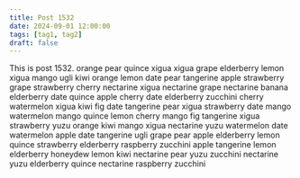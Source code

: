 ```yaml
---
title: Post 1532
date: 2024-09-01 12:00:00
tags: [tag1, tag2]
draft: false
---
```

This is post 1532.
orange
pear
quince
xigua
xigua
grape
elderberry
lemon
xigua
mango
ugli
kiwi
orange
lemon
date
pear
tangerine
apple
strawberry
grape
strawberry
cherry
nectarine
xigua
nectarine
grape
nectarine
banana
elderberry
date
quince
apple
cherry
date
elderberry
zucchini
cherry
watermelon
xigua
kiwi
fig
date
tangerine
pear
xigua
strawberry
date
mango
watermelon
mango
quince
lemon
cherry
mango
fig
tangerine
xigua
strawberry
yuzu
orange
kiwi
mango
xigua
nectarine
yuzu
watermelon
date
watermelon
apple
date
tangerine
ugli
grape
pear
apple
elderberry
lemon
quince
strawberry
elderberry
raspberry
zucchini
apple
tangerine
lemon
elderberry
honeydew
lemon
kiwi
nectarine
pear
yuzu
zucchini
nectarine
yuzu
elderberry
quince
nectarine
raspberry
zucchini
